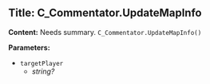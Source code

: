 ## Title: C_Commentator.UpdateMapInfo

**Content:**
Needs summary.
`C_Commentator.UpdateMapInfo()`

**Parameters:**
- `targetPlayer`
  - *string?*